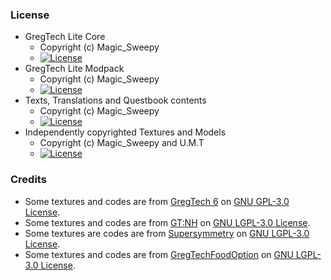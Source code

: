 ### License

- GregTech Lite Core
  - Copyright (c) Magic_Sweepy
  - [![License](https://img.shields.io/badge/License-Apache2.0-red.svg?style=flat-square)](http://www.apache.org/licenses/)
- GregTech Lite Modpack
  - Copyright (c) Magic_Sweepy
  - [![License](https://img.shields.io/badge/License-AGPLv3-blue.svg?style=flat-square)](https://gitlab.com/gregtech-lite/gregtech-lite/-/blob/main/license)
- Texts, Translations and Questbook contents
  - Copyright (c) Magic_Sweepy
  - [![License](https://img.shields.io/badge/License-CC%20BY--NC--SA%203.0-yellow.svg?style=flat-square)](https://creativecommons.org/licenses/by-nc-sa/3.0/)
- Independently copyrighted Textures and Models
  - Copyright (c) Magic_Sweepy and U.M.T
  - [![License](https://img.shields.io/badge/License-CC%20BY--NC--SA%203.0-yellow.svg?style=flat-square)](https://creativecommons.org/licenses/by-nc-sa/3.0/)

### Credits

- Some textures and codes are from [GregTech 6](https://github.com/GregTech6/gregtech6) on [GNU GPL-3.0 License](https://github.com/GregTech6/gregtech6/blob/master/LICENSE).
- Some textures and codes are from [GT:NH](https://github.com/GTNewHorizons/GT-New-Horizons-Modpack) on [GNU LGPL-3.0 License](https://github.com/GTNewHorizons/GT5-Unofficial/blob/master/LICENSE.txt).
- Some textures are codes are from [Supersymmetry](https://github.com/SymmetricDevs/Supersymmetry) on [GNU LGPL-3.0 License](https://github.com/SymmetricDevs/Supersymmetry/blob/master-ceu/LICENSE).
- Some textures and codes are from [GregTechFoodOption](https://github.com/bruberu/GregTechFoodOption) on [GNU LGPL-3.0 License](https://github.com/bruberu/GregTechFoodOption/blob/master/LICENSE.txt).